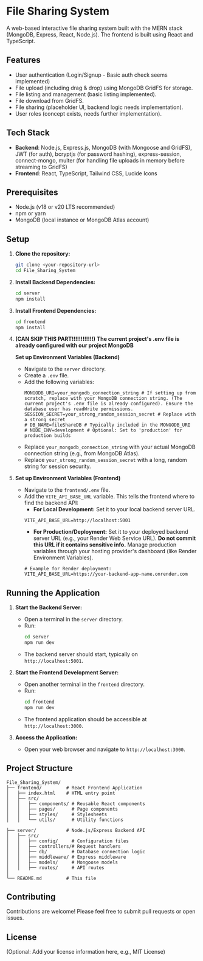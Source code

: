 # File Sharing System

A web-based interactive file sharing system built with the MERN stack (MongoDB, Express, React, Node.js). The frontend is built using React and TypeScript.

## Features

*   User authentication (Login/Signup - Basic auth check seems implemented)
*   File upload (including drag & drop) using MongoDB GridFS for storage.
*   File listing and management (basic listing implemented).
*   File download from GridFS.
*   File sharing (placeholder UI, backend logic needs implementation).
*   User roles (concept exists, needs further implementation).

## Tech Stack

*   **Backend**: Node.js, Express.js, MongoDB (with Mongoose and GridFS), JWT (for auth), bcryptjs (for password hashing), express-session, connect-mongo, multer (for handling file uploads in memory before streaming to GridFS)
*   **Frontend**: React, TypeScript, Tailwind CSS, Lucide Icons

## Prerequisites

*   Node.js (v18 or v20 LTS recommended)
*   npm or yarn
*   MongoDB (local instance or MongoDB Atlas account)

## Setup

1.  **Clone the repository:**
    ```bash
    git clone <your-repository-url>
    cd File_Sharing_System
    ```

2.  **Install Backend Dependencies:**
    ```bash
    cd server
    npm install
    ```

3.  **Install Frontend Dependencies:**
    ```bash
    cd frontend
    npm install
    ```

4.  **(CAN SKIP THIS PART!!!!!!!!!!!!)** 
    **The current project's .env file is already configured with our project MongoDB** 

    **Set up Environment Variables (Backend)** 
    *   Navigate to the `server` directory.
    *   Create a `.env` file.
    *   Add the following variables:
        ```env
        MONGODB_URI=your_mongodb_connection_string # If setting up from scratch, replace with your MongoDB connection string. (The current project's .env file is already configured). Ensure the database user has readWrite permissions.
        SESSION_SECRET=your_strong_random_session_secret # Replace with a strong secret
        # DB_NAME=fileShareDB # Typically included in the MONGODB_URI
        # NODE_ENV=development # Optional: Set to 'production' for production builds
        ```
    *   Replace `your_mongodb_connection_string` with your actual MongoDB connection string (e.g., from MongoDB Atlas).
    *   Replace `your_strong_random_session_secret` with a long, random string for session security.

5.  **Set up Environment Variables (Frontend)**
    *   Navigate to the `frontend/.env` file.
    *   Add the `VITE_API_BASE_URL` variable. This tells the frontend where to find the backend API:
        *   **For Local Development:** Set it to your local backend server URL.
          ```env
          VITE_API_BASE_URL=http://localhost:5001
          ```
        *   **For Production/Deployment:** Set it to your deployed backend server URL (e.g., your Render Web Service URL). **Do not commit this URL if it contains sensitive info.** Manage production variables through your hosting provider's dashboard (like Render Environment Variables).
          ```env
          # Example for Render deployment:
          VITE_API_BASE_URL=https://your-backend-app-name.onrender.com 
          ```

## Running the Application

1.  **Start the Backend Server:**
    *   Open a terminal in the `server` directory.
    *   Run:
        ```bash
        cd server
        npm run dev
        ```
    *   The backend server should start, typically on `http://localhost:5001`.

2.  **Start the Frontend Development Server:**
    *   Open another terminal in the `frontend` directory.
    *   Run:
        ```bash
        cd frontend
        npm run dev
        ```
    *   The frontend application should be accessible at `http://localhost:3000`.

3.  **Access the Application:**
    *   Open your web browser and navigate to `http://localhost:3000`.

## Project Structure

```
File_Sharing_System/
├── frontend/         # React Frontend Application
│   ├── index.html    # HTML entry point
│   ├── src/
│   │   ├── components/ # Reusable React components
│   │   ├── pages/      # Page components
│   │   ├── styles/     # Stylesheets 
│   │   └── utils/      # Utility functions

├── server/           # Node.js/Express Backend API
│   ├── src/
│   │   ├── config/     # Configuration files 
│   │   ├── controllers/# Request handlers
│   │   ├── db/         # Database connection logic
│   │   ├── middleware/ # Express middleware 
│   │   ├── models/     # Mongoose models
│   │   ├── routes/     # API routes 
│
└── README.md         # This file
```

## Contributing

Contributions are welcome! Please feel free to submit pull requests or open issues.

## License

(Optional: Add your license information here, e.g., MIT License) 